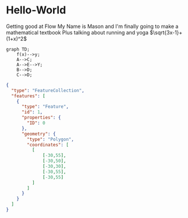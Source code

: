# Hello-World
Getting good at Flow
My Name is Mason and I'm finally going to make a mathematical textbook
Plus talking about running and yoga
 $\sqrt{3x-1}+(1+x)^2$
```mermaid
graph TD;
    f(x)-->y;
    A-->C;
    A-->E-->Y;
    B-->D;
    C-->D;
```
```geojson
{
  "type": "FeatureCollection",
  "features": [
    {
      "type": "Feature",
      "id": 1,
      "properties": {
        "ID": 0
      },
      "geometry": {
        "type": "Polygon",
        "coordinates": [
          [
              [-30,55],
              [-30,50],
              [-30,30],
              [-30,55],
              [-30,55]
          ]
        ]
      }
    }
  ]
}
```

